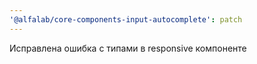 ```yaml
---
'@alfalab/core-components-input-autocomplete': patch
---
```


Исправлена ошибка с типами в responsive компоненте
